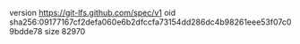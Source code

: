 version https://git-lfs.github.com/spec/v1
oid sha256:09177167cf2defa060e6b2dfccfa73154dd286dc4b98261eee53f07c09bdde78
size 82970
